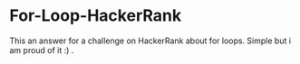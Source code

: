 # For-Loop-HackerRank
This an answer for a challenge on HackerRank about for loops. Simple but i am proud of it :) .
